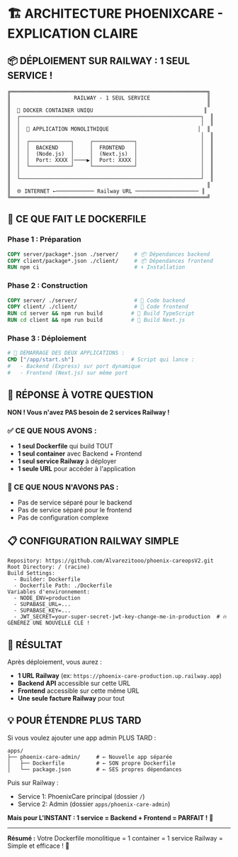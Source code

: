# 🏗️ ARCHITECTURE PHOENIXCARE - EXPLICATION CLAIRE

## 📦 DÉPLOIEMENT SUR RAILWAY : 1 SEUL SERVICE !

```
╔══════════════════════════════════════════════════════════════╗
║                    RAILWAY - 1 SEUL SERVICE                  ║
║                                                              ║
║  🐳 DOCKER CONTAINER UNIQU                                   ║
║  ┌─────────────────────────────────────────────────────────┐  ║
║  │                                                         │  ║
║  │  🚀 APPLICATION MONOLITHIQUE                            │  ║
║  │                                                         │  ║
║  │  ┌─────────────┐     ┌─────────────┐                    │  ║
║  │  │  BACKEND    │     │  FRONTEND   │                    │  ║
║  │  │  (Node.js)  │     │  (Next.js)  │                    │  ║
║  │  │  Port: XXXX │────▶│  Port: XXXX │                    │  ║
║  │  └─────────────┘     └─────────────┘                    │  ║
║  │                                                         │  ║
║  └─────────────────────────────────────────────────────────┘  ║
║                                                              ║
║  🌐 INTERNET ←──────────── Railway URL ──────────────────── ║
╚══════════════════════════════════════════════════════════════╝
```

## 🔧 CE QUE FAIT LE DOCKERFILE

### Phase 1 : Préparation
```dockerfile
COPY server/package*.json ./server/     # 📦 Dépendances backend
COPY client/package*.json ./client/     # 📦 Dépendances frontend
RUN npm ci                              # ⬇️ Installation
```

### Phase 2 : Construction
```dockerfile
COPY server/ ./server/                  # 📁 Code backend
COPY client/ ./client/                  # 📁 Code frontend
RUN cd server && npm run build         # 🔨 Build TypeScript
RUN cd client && npm run build         # 🔨 Build Next.js
```

### Phase 3 : Déploiement
```dockerfile
# 🚀 DÉMARRAGE DES DEUX APPLICATIONS :
CMD ["/app/start.sh"]                  # Script qui lance :
#   - Backend (Express) sur port dynamique
#   - Frontend (Next.js) sur même port
```

## 🎯 RÉPONSE À VOTRE QUESTION

**NON ! Vous n'avez PAS besoin de 2 services Railway !**

### ✅ CE QUE NOUS AVONS :
- **1 seul Dockerfile** qui build TOUT
- **1 seul container** avec Backend + Frontend
- **1 seul service Railway** à déployer
- **1 seule URL** pour accéder à l'application

### 🚫 CE QUE NOUS N'AVONS PAS :
- Pas de service séparé pour le backend
- Pas de service séparé pour le frontend
- Pas de configuration complexe

## 📋 CONFIGURATION RAILWAY SIMPLE

```
Repository: https://github.com/Alvarezitooo/phoenix-careopsV2.git
Root Directory: / (racine)
Build Settings:
  - Builder: Dockerfile
  - Dockerfile Path: ./Dockerfile
Variables d'environnement:
  - NODE_ENV=production
  - SUPABASE_URL=...
  - SUPABASE_KEY=...
  - JWT_SECRET=your-super-secret-jwt-key-change-me-in-production  # 🔥 GÉNÉREZ UNE NOUVELLE CLÉ !
```

## 🎉 RÉSULTAT

Après déploiement, vous aurez :
- **1 URL Railway** (ex: `https://phoenix-care-production.up.railway.app`)
- **Backend API** accessible sur cette URL
- **Frontend** accessible sur cette même URL
- **Une seule facture Railway** pour tout

## 💡 POUR ÉTENDRE PLUS TARD

Si vous voulez ajouter une app admin PLUS TARD :
```
apps/
├── phoenix-care-admin/     # ← Nouvelle app séparée
│   ├── Dockerfile          # ← SON propre Dockerfile
│   └── package.json        # ← SES propres dépendances
```

Puis sur Railway :
- Service 1: PhoenixCare principal (dossier `/`)
- Service 2: Admin (dossier `apps/phoenix-care-admin`)

**Mais pour L'INSTANT : 1 service = Backend + Frontend = PARFAIT !** 🎯

---

**Résumé :** Votre Dockerfile monolitique = 1 container = 1 service Railway = Simple et efficace ! 🚀
